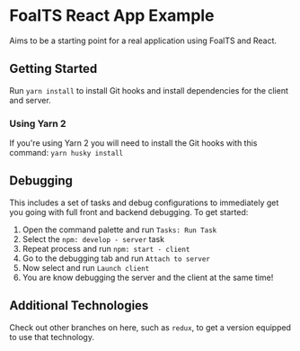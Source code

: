 # FoalTS React App Example

Aims to be a starting point for a real application using FoalTS and React.

## Getting Started

Run `yarn install` to install Git hooks and install dependencies for the client and server.

### Using Yarn 2

If you're using Yarn 2 you will need to install the Git hooks with this command: `yarn husky install`

## Debugging

This includes a set of tasks and debug configurations to immediately get you going with full front and backend
debugging. To get started:

1. Open the command palette and run `Tasks: Run Task`
2. Select the `npm: develop - server` task
3. Repeat process and run `npm: start - client`
4. Go to the debugging tab and run `Attach to server`
5. Now select and run `Launch client`
6. You are know debugging the server and the client at the same time!

## Additional Technologies

Check out other branches on here, such as `redux`, to get a version equipped to use that technology.
